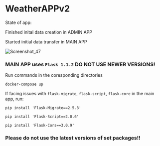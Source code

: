 # WeatherAPPv2

State of app: 

Finished inital data creation in ADMIN APP

Started initial data transfer in MAIN APP


![Screenshot_47](https://user-images.githubusercontent.com/38263045/124508489-b5573d80-ddd8-11eb-8b3b-2d43e010f07c.png)
### MAIN APP uses `Flask 1.1.2` **DO NOT USE NEWER VERSIONS!**

Run commands in the coresponding directories
```
docker-compose up
```

If facing issues with `flask-migrate`, `flask-script`, `flask-core` in the main app, run:
```
pip install 'Flask-Migrate==2.5.3'
```
```
pip install 'Flask-Script==2.0.6'
```
```
pip install 'Flask-Cors==3.0.9'
```
### **Please do not use the latest versions of set packages!!**
